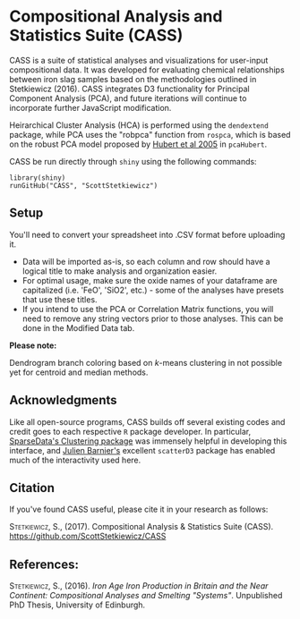 # **Compositional Analysis and Statistics Suite (CASS)**

CASS is a suite of statistical analyses and visualizations for user-input compositional data. It was developed for evaluating chemical relationships between iron slag samples based on the methodologies outlined in Stetkiewicz (2016). CASS integrates D3 functionality for Principal Component Analysis (PCA), and future iterations will continue to incorporate further JavaScript modification.

Heirarchical Cluster Analysis (HCA) is performed using the `dendextend` package, while PCA uses the "robpca" function from `rospca`, which is based on the robust PCA model proposed by [Hubert et al 2005](http://dx.doi.org/10.1198/004017004000000563) in `pcaHubert`.

CASS be run directly through `shiny` using the following commands:

```
library(shiny)
runGitHub("CASS", "ScottStetkiewicz")
```

## Setup

You'll need to convert your spreadsheet into .CSV format before uploading it.
* Data will be imported as-is, so each column and row should have a logical title to make analysis and organization easier. 
* For optimal usage, make sure the oxide names of your dataframe are capitalized (i.e. 'FeO', 'SiO2', etc.) - some of the analyses have presets that use these titles. 
* If you intend to use the PCA or Correlation Matrix functions, you will need to remove any string vectors prior to those analyses. This can be done in the Modified Data tab.

**Please note:**

Dendrogram branch coloring based on *k*-means clustering in not possible yet for centroid and median methods.

## Acknowledgments

Like all open-source programs, CASS builds off several existing codes and credit goes to each respective `R` package developer. In particular, [SparseData's Clustering package](https://github.com/sparsedata/cluster-analysis) was immensely helpful in developing this interface, and [Julien Barnier's](https://github.com/juba) excellent `scatterD3` package has enabled much of the interactivity used here.

## Citation

If you've found CASS useful, please cite it in your research as follows:

<span style="font-variant:small-caps;">Stetkiewicz, S.</span>, (2017). Compositional Analysis & Statistics Suite (CASS). https://github.com/ScottStetkiewicz/CASS

## References:

<span style="font-variant:small-caps;">Stetkiewicz, S.</span>, (2016). *Iron Age Iron Production in Britain and the Near Continent: Compositional Analyses and Smelting "Systems"*. Unpublished PhD Thesis, University of Edinburgh.
